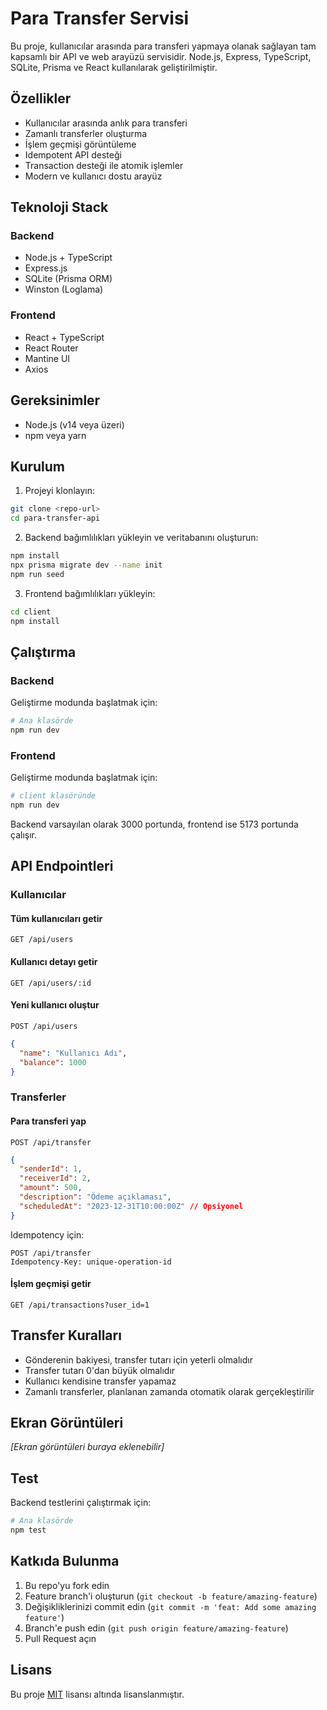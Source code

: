 # Para Transfer Servisi

Bu proje, kullanıcılar arasında para transferi yapmaya olanak sağlayan tam kapsamlı bir API ve web arayüzü servisidir. Node.js, Express, TypeScript, SQLite, Prisma ve React kullanılarak geliştirilmiştir.

## Özellikler

- Kullanıcılar arasında anlık para transferi
- Zamanlı transferler oluşturma
- İşlem geçmişi görüntüleme 
- Idempotent API desteği
- Transaction desteği ile atomik işlemler
- Modern ve kullanıcı dostu arayüz

## Teknoloji Stack

### Backend
- Node.js + TypeScript
- Express.js
- SQLite (Prisma ORM)
- Winston (Loglama)

### Frontend
- React + TypeScript
- React Router
- Mantine UI
- Axios

## Gereksinimler

- Node.js (v14 veya üzeri)
- npm veya yarn

## Kurulum

1. Projeyi klonlayın:
```bash
git clone <repo-url>
cd para-transfer-api
```

2. Backend bağımlılıkları yükleyin ve veritabanını oluşturun:
```bash
npm install
npx prisma migrate dev --name init
npm run seed
```

3. Frontend bağımlılıkları yükleyin:
```bash
cd client
npm install
```

## Çalıştırma

### Backend 
Geliştirme modunda başlatmak için:
```bash
# Ana klasörde
npm run dev
```

### Frontend
Geliştirme modunda başlatmak için:
```bash
# client klasöründe
npm run dev
```

Backend varsayılan olarak 3000 portunda, frontend ise 5173 portunda çalışır.

## API Endpointleri

### Kullanıcılar

#### Tüm kullanıcıları getir
```
GET /api/users
```

#### Kullanıcı detayı getir
```
GET /api/users/:id
```

#### Yeni kullanıcı oluştur
```
POST /api/users
```
```json
{
  "name": "Kullanıcı Adı",
  "balance": 1000
}
```

### Transferler

#### Para transferi yap
```
POST /api/transfer
```
```json
{
  "senderId": 1,
  "receiverId": 2,
  "amount": 500,
  "description": "Ödeme açıklaması",
  "scheduledAt": "2023-12-31T10:00:00Z" // Opsiyonel
}
```

Idempotency için:
```
POST /api/transfer
Idempotency-Key: unique-operation-id
```

#### İşlem geçmişi getir
```
GET /api/transactions?user_id=1
```

## Transfer Kuralları

- Gönderenin bakiyesi, transfer tutarı için yeterli olmalıdır
- Transfer tutarı 0'dan büyük olmalıdır
- Kullanıcı kendisine transfer yapamaz
- Zamanlı transferler, planlanan zamanda otomatik olarak gerçekleştirilir

## Ekran Görüntüleri

*[Ekran görüntüleri buraya eklenebilir]*

## Test

Backend testlerini çalıştırmak için:
```bash
# Ana klasörde
npm test
```

## Katkıda Bulunma

1. Bu repo'yu fork edin
2. Feature branch'i oluşturun (`git checkout -b feature/amazing-feature`)
3. Değişikliklerinizi commit edin (`git commit -m 'feat: Add some amazing feature'`)
4. Branch'e push edin (`git push origin feature/amazing-feature`)
5. Pull Request açın

## Lisans

Bu proje [MIT](LICENSE) lisansı altında lisanslanmıştır. 